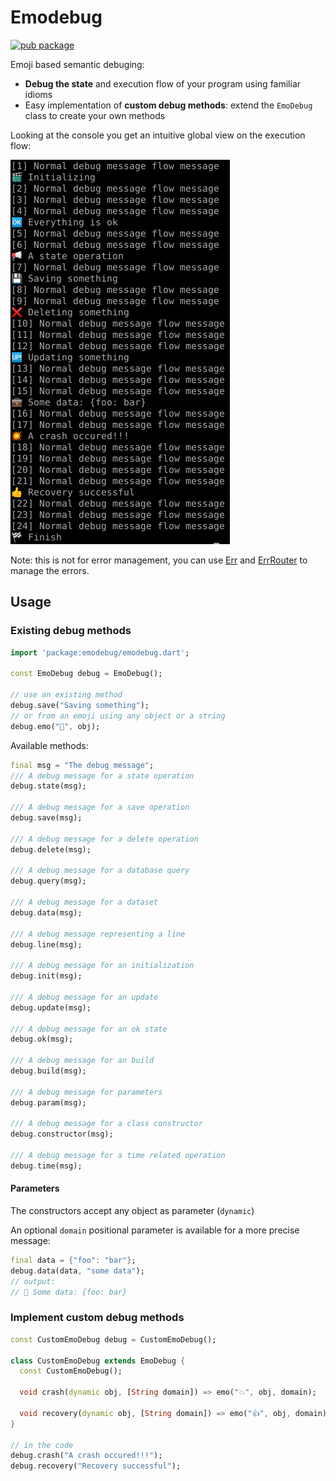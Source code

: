 # Emodebug

[![pub package](https://img.shields.io/pub/v/emodebug.svg)](https://pub.dartlang.org/packages/emodebug)

Emoji based semantic debuging:

- **Debug the state** and execution flow of your program using familiar idioms
- Easy implementation of **custom debug methods**: extend the `EmoDebug` class to create your own methods

Looking at the console you get an intuitive global view on the execution flow: 

![Screenshot](img/screenshot.png)

Note: this is not for error management, you can use [Err](https://github.com/synw/err) and [ErrRouter](https://github.com/synw/err_router) to manage the errors.

## Usage

### Existing debug methods

   ```dart
   import 'package:emodebug/emodebug.dart';

   const EmoDebug debug = EmoDebug();

   // use an existing method
   debug.save("Saving something");
   // or from an emoji using any object or a string
   debug.emo("📢", obj);
   ```

Available methods:

   ```dart
   final msg = "The debug message";
  /// A debug message for a state operation
  debug.state(msg);

  /// A debug message for a save operation
  debug.save(msg);

  /// A debug message for a delete operation
  debug.delete(msg);

  /// A debug message for a database query
  debug.query(msg);

  /// A debug message for a dataset
  debug.data(msg);

  /// A debug message representing a line
  debug.line(msg);

  /// A debug message for an initialization
  debug.init(msg);

  /// A debug message for an update
  debug.update(msg);

  /// A debug message for an ok state
  debug.ok(msg);

  /// A debug message for an build
  debug.build(msg);

  /// A debug message for parameters
  debug.param(msg);

  /// A debug message for a class constructor
  debug.constructor(msg);

  /// A debug message for a time related operation
  debug.time(msg);
  ```

#### Parameters

The constructors accept any object as parameter (`dynamic`)

An optional `domain` positional parameter is available for a more precise message:

   ```dart
   final data = {"foo": "bar"};
   debug.data(data, "some data");
   // output:
   // 💼 Some data: {foo: bar}
   ```

### Implement custom debug methods

   ```dart
   const CustomEmoDebug debug = CustomEmoDebug();

   class CustomEmoDebug extends EmoDebug {
     const CustomEmoDebug();
   
     void crash(dynamic obj, [String domain]) => emo("💥", obj, domain);
   
     void recovery(dynamic obj, [String domain]) => emo("👍", obj, domain);
   }

   // in the code
   debug.crash("A crash occured!!!");
   debug.recovery("Recovery successful");
   ```
